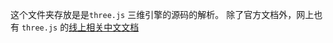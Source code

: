 这个文件夹存放是是`three.js` 三维引擎的源码的解析。
除了官方文档外，网上也有 `three.js` 的[线上相关中文文档](https://www.wenjiangs.com/doc/xmfmnv5f) 
